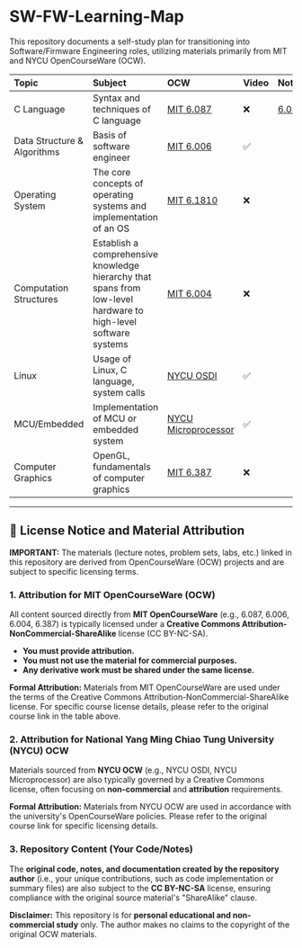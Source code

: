 # SW-FW-Learning-Map

This repository documents a self-study plan for transitioning into Software/Firmware Engineering roles, utilizing materials primarily from MIT and NYCU OpenCourseWare (OCW).

| Topic | Subject | OCW | Video | Note |
| :--- | :--- | :--- | :--- | :--- |
| C Language | Syntax and techniques of C language | [MIT 6.087](https://ocw.mit.edu/courses/6-087-practical-programming-in-c-january-iap-2010/) | ❌ | [6.087](MIT%206.087%20note.md) |
| Data Structure & Algorithms | Basis of software engineer | [MIT 6.006](https://ocw.mit.edu/courses/6-006-introduction-to-algorithms-spring-2020/) | ✅ |
| Operating System | The core concepts of operating systems and implementation of an OS | [MIT 6.1810](https://pdos.csail.mit.edu/6.1810/2022/overview.html) | ❌ |
| Computation Structures | Establish a comprehensive knowledge hierarchy that spans from low-level hardware to high-level software systems | [MIT 6.004](https://ocw.mit.edu/courses/6-004-computation-structures-spring-2009/) | ❌ |
| Linux | Usage of Linux, C language, system calls | [NYCU OSDI](https://ocw.nycu.edu.tw/?course_page=all-course-2%2Fcollege-of-computer-science%2Foperating-system-design-and-implementation-osdi-104-academic-year-department-of-computer-science-prof-shiao-li-tsao) | ✅ |
| MCU/Embedded | Implementation of MCU or embedded system | [NYCU Microprocessor](https://ocw.nycu.edu.tw/?course_page=all-course-2%2Fcollege-of-engineering%2Fmicroprocessor-108-academic-year-department-of-mechanical-engineering-prof-yun-chien-cheng) | ✅ |
| Computer Graphics | OpenGL, fundamentals of computer graphics | [MIT 6.387](https://ocw.mit.edu/courses/6-837-computer-graphics-fall-2012/) | ❌ |

***

## 📜 License Notice and Material Attribution

**IMPORTANT:** The materials (lecture notes, problem sets, labs, etc.) linked in this repository are derived from OpenCourseWare (OCW) projects and are subject to specific licensing terms.

### 1. Attribution for MIT OpenCourseWare (OCW)

All content sourced directly from **MIT OpenCourseWare** (e.g., 6.087, 6.006, 6.004, 6.387) is typically licensed under a **Creative Commons Attribution-NonCommercial-ShareAlike** license (CC BY-NC-SA).

* **You must provide attribution.**
* **You must not use the material for commercial purposes.**
* **Any derivative work must be shared under the same license.**

**Formal Attribution:** Materials from MIT OpenCourseWare are used under the terms of the Creative Commons Attribution-NonCommercial-ShareAlike license. For specific course license details, please refer to the original course link in the table above.

### 2. Attribution for National Yang Ming Chiao Tung University (NYCU) OCW

Materials sourced from **NYCU OCW** (e.g., NYCU OSDI, NYCU Microprocessor) are also typically governed by a Creative Commons license, often focusing on **non-commercial** and **attribution** requirements.

**Formal Attribution:** Materials from NYCU OCW are used in accordance with the university's OpenCourseWare policies. Please refer to the original course link for specific licensing details.

### 3. Repository Content (Your Code/Notes)

The **original code, notes, and documentation created by the repository author** (i.e., your unique contributions, such as code implementation or summary files) are also subject to the **CC BY-NC-SA** license, ensuring compliance with the original source material's "ShareAlike" clause.

**Disclaimer:** This repository is for **personal educational and non-commercial study** only. The author makes no claims to the copyright of the original OCW materials.
